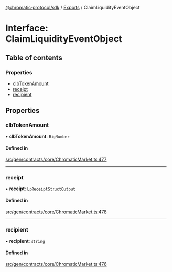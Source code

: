 [@chromatic-protocol/sdk](../README.md) / [Exports](../modules.md) / ClaimLiquidityEventObject

# Interface: ClaimLiquidityEventObject

## Table of contents

### Properties

- [clbTokenAmount](ClaimLiquidityEventObject.md#clbtokenamount)
- [receipt](ClaimLiquidityEventObject.md#receipt)
- [recipient](ClaimLiquidityEventObject.md#recipient)

## Properties

### clbTokenAmount

• **clbTokenAmount**: `BigNumber`

#### Defined in

[src/gen/contracts/core/ChromaticMarket.ts:477](https://github.com/chromatic-protocol/sdk/blob/9f6a4e3/src/gen/contracts/core/ChromaticMarket.ts#L477)

___

### receipt

• **receipt**: [`LpReceiptStructOutput`](../modules.md#lpreceiptstructoutput)

#### Defined in

[src/gen/contracts/core/ChromaticMarket.ts:478](https://github.com/chromatic-protocol/sdk/blob/9f6a4e3/src/gen/contracts/core/ChromaticMarket.ts#L478)

___

### recipient

• **recipient**: `string`

#### Defined in

[src/gen/contracts/core/ChromaticMarket.ts:476](https://github.com/chromatic-protocol/sdk/blob/9f6a4e3/src/gen/contracts/core/ChromaticMarket.ts#L476)

